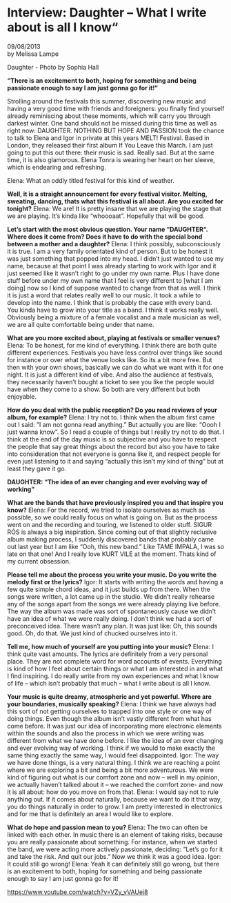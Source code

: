 # Interview: Daughter – What I write about is all I know“

09/08/2013 \
by Melissa Lampe 


Daughter - Photo by Sophia Hall

   **“There is an excitement to both, hoping for something and being passionate enough to say I am just gonna go for it!”**

Strolling around the festivals this summer, discovering new music and having a very good time with friends and foreigners: you finally find yourself already reminiscing about these moments, which will carry you through darkest winter.  One band should not be missed during this time as well as right now: DAUGHTER. NOTHING BUT HOPE AND PASSION took the chance to talk to Elena and Igor in private at this years MELT! Festival. Based in London, they released their first album If You Leave this March.  I am just going to put this out there: their music is sad.  Really sad. But at the same time, it is also glamorous. Elena Tonra is wearing her heart on her sleeve, which is endearing and refreshing.

 

Elena: What an oddly titled festival for this kind of weather.

**Well, it is a straight announcement for every festival visitor. Melting, sweating, dancing, thats what this festival is all about. Are you excited for tonight?**
Elena: We are! It is pretty insane that we are playing the stage that we are playing. It’s kinda like “whoooaat”. Hopefully that will be good.

 

**Let’s start with the most obvious question. Your name “DAUGHTER“. Where does it come from? Does it have to do with the special bond between a mother and a daughter?**
Elena: I think possibly, subconsciously it is true. I am a very family orientated kind of person. But to be honest it was just something that popped into my head. I didn’t just wanted to use my name, because at that point I was already starting to work with Igor and it just seemed like it wasn’t right to go under my own name. Plus I have done stuff before under my own name that I feel is very different to [what I am doing] now so I kind of suppose wanted to change from that as well.  I think it is just a word that relates really well to our music. It took a while to develop into the name. I think that is probably the case with every band. You kinda have to grow into your title as a band.  I think it works really well. Obviously being a mixture of a female vocalist and a male musician as well, we are all quite comfortable being under that name.

 

**What are you more excited about, playing at festivals or smaller venues?**
Elena: To be honest, for me kind of everything. I think there are both quite different experiences. Festivals you have less control over things like sound for instance or over what the venue looks like. So its a bit more free. But then with your own shows, basically we can do what we want with it for one night. It is just a different kind of vibe. And also the audience at festivals, they necessarily haven’t bought a ticket to see you like the people would have when they come to a show. So both are very different but both enjoyable.

**How do you deal with the public reception? Do you read reviews of your album, for example?**
Elena: I try not to. I think when the album first came out I said: ”I am not gonna read anything.” But actually you are like: “Oooh I just wanna know”. So I read a couple of things but I really try not to do that.  I think at the end of the day music is so subjective and you have to respect the people that say great things about the record but also you have to take into consideration that not everyone is gonna like it, and respect people for even just listening to it and saying “actually this isn’t my kind of thing” but at least they gave it go.

 
**DAUGHTER: “The idea of an ever changing and ever evolving way of working”**

**What are the bands that have previously inspired you and that inspire you know?**
Elena: For the record, we tried to isolate ourselves as much as possible, so we could really focus on what is going on. But as the process went on and the recording and touring, we listened to older stuff. SIGUR RÓS is always a big inspiration. Since coming out of that slightly reclusive album making process, I suddenly discovered bands that probably came out last year but I am like “Ooh, this new band.” Like TAME IMPALA, I was so late on that one! And I really love KURT VILE at the moment. Thats kind of my current obsession.

 

**Please tell me about the process you write your music. Do you write the melody first or the lyrics?**
Igor: It starts with writing the words and having a few quite simple chord ideas, and it just builds up from there. When the songs were written, a lot came up in the studio. We didn’t really rehearse any of the songs apart from the songs we were already playing live before. The way the album was made was sort of spontaneously cause we didn’t have an idea of what we were really doing. I don’t think we had a sort of preconceived idea. There wasn’t any plan. It was just like: Oh, this sounds good. Oh, do that. We just kind of chucked ourselves into it.

 

**Tell me, how much of yourself are you putting into your music?**
Elena: I think quite vast amounts. The lyrics are definitely from a very personal place. They are not complete word for word accounts of events. Everything is kind of how I feel about certain things or what I am interested in and what I find inspiring. I do really write from my own experiences and what I know of life – which isn’t probably that much – what I write about is all I know.

 

**Your music is quite dreamy, atmospheric and yet powerful. Where are your boundaries, musically speaking?**
Elena: I think we have always had this sort of not getting ourselves to trapped into one style or one way of doing things. Even though the album isn’t vastly different from what has come before. It was just our idea of incorporating more electronic elements within the sounds and also the process in which we were writing was different from what we have done before. I like the idea of an ever changing and ever evolving way of working. I think if we would to make exactly the same thing exactly the same way, I would feel disappointed.
Igor: The way we have done things, is a very natural thing. I think we are reaching a point where we are exploring a bit and being a bit more adventurous. We were kind of figuring out what is our comfort zone and now  – well in my opinion, we actually haven’t talked about it – we reached the comfort zone- and now it is all about: how do you move on from that.
Elena: I would say not to rule anything out. If it comes about naturally, because we want to do it that way, you do things naturally in order to grow.  I am pretty interested in electronics and for me that is definitely an area I would like to explore.

 

**What do hope and passion mean to you?**
Elena: The two can often be linked with each other. In music there is an element of taking risks, because you are really passionate about something. For instance, when we started the band, we were acting more actively passionate, deciding: ”Let’s go for it and take the risk.  And quit our jobs.” Now we think it was a good idea.
Igor: It could still go wrong!
Elena: Yeah it can definitely still go wrong, but there is an excitement to both, hoping for something and being passionate enough to say I am just gonna go for it!

https://www.youtube.com/watch?v=VZy_vVAUej8
